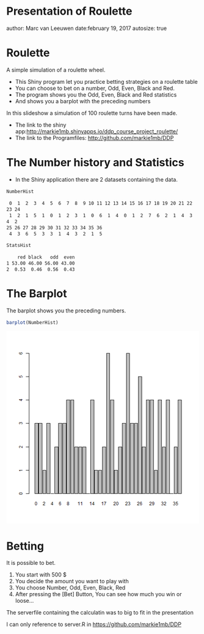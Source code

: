 Presentation of Roulette
========================================================
author: Marc van Leeuwen
date:february 19, 2017
autosize: true

Roulette
========================================================

A simple simulation of a roulette wheel.

- This Shiny program let you practice betting strategies on a roulette table
- You can choose to bet on a number, Odd, Even, Black and Red.
- The program shows you the Odd, Even, Black and Red statistics
- And shows you a barplot with the preceding numbers

In this slideshow a simulation of 100 roulette turns have been made.


- The link to the shiny app:http://markie1mb.shinyapps.io/ddp_course_project_roulette/
- The link to the Programfiles: http://github.com/markie1mb/DDP



The Number history and Statistics
========================================================

- In the Shiny application there are 2 datasets containing the data.





```r
NumberHist
```

```
 0  1  2  3  4  5  6  7  8  9 10 11 12 13 14 15 16 17 18 19 20 21 22 23 24 
 1  2  1  5  1  0  1  2  3  1  0  6  1  4  0  1  2  7  6  2  1  4  3  4  2 
25 26 27 28 29 30 31 32 33 34 35 36 
 4  3  6  5  3  3  1  4  3  2  1  5 
```

```r
StatsHist
```

```
    red black   odd  even
1 53.00 46.00 56.00 43.00
2  0.53  0.46  0.56  0.43
```

The Barplot
========================================================

The barplot shows you the preceding numbers.



```r
barplot(NumberHist)
```

![plot of chunk unnamed-chunk-3](Roulette_presentation-figure/unnamed-chunk-3-1.png)

Betting
========================================================

It is possible to bet.

1. You start with 500 $
2. You decide the amount you want to play with
3. You choose Number, Odd, Even, Black, Red
4. After pressing the [Bet] Button, You can see how much you win or loose...



The serverfile containing the calculatin was to big to fit in the presentation

I can only reference to server.R in https://github.com/markie1mb/DDP

